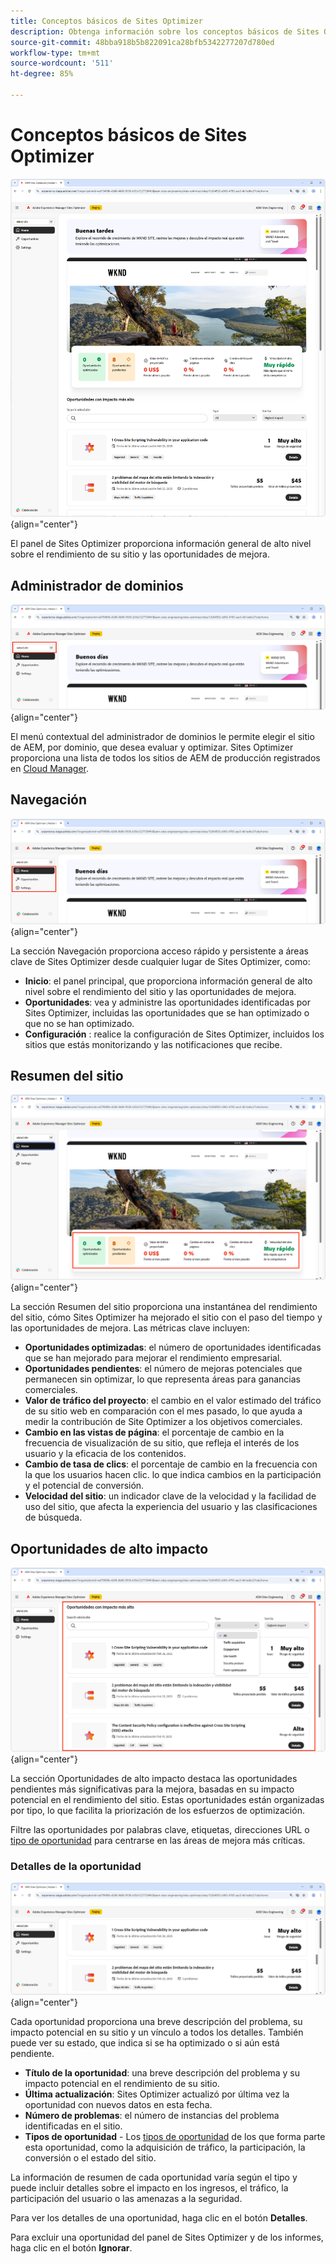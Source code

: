 ```yaml
---
title: Conceptos básicos de Sites Optimizer
description: Obtenga información sobre los conceptos básicos de Sites Optimizer y cómo navegar por él.
source-git-commit: 48bba918b5b822091ca28bfb5342277207d780ed
workflow-type: tm+mt
source-wordcount: '511'
ht-degree: 85%

---
```



# Conceptos básicos de Sites Optimizer

![Página de inicio de Sites Optimizer](./assets/basics/hero.png){align="center"}

El panel de Sites Optimizer proporciona información general de alto nivel sobre el rendimiento de su sitio y las oportunidades de mejora.

## Administrador de dominios

![Administrador de dominios de Site Optimizer](./assets/basics/domain-manager.png){align="center"}

El menú contextual del administrador de dominios le permite elegir el sitio de AEM, por dominio, que desea evaluar y optimizar. Sites Optimizer proporciona una lista de todos los sitios de AEM de producción registrados en [Cloud Manager](https://experienceleague.adobe.com/es/docs/experience-manager-cloud-service/content/implementing/using-cloud-manager/edge-delivery-sites/add-edge-delivery-site).

## Navegación

![Navegación de Site Optimizer](./assets/basics/navigation.png){align="center"}

La sección Navegación proporciona acceso rápido y persistente a áreas clave de Sites Optimizer desde cualquier lugar de Sites Optimizer, como:

* **Inicio**: el panel principal, que proporciona información general de alto nivel sobre el rendimiento del sitio y las oportunidades de mejora.
* **Oportunidades**: vea y administre las oportunidades identificadas por Sites Optimizer, incluidas las oportunidades que se han optimizado o que no se han optimizado.
* **Configuración** : realice la configuración de Sites Optimizer, incluidos los sitios que estás monitorizando y las notificaciones que recibe.

## Resumen del sitio

![Resumen del sitio de Site Optimizer](./assets/basics/site-summary.png){align="center"}

La sección Resumen del sitio proporciona una instantánea del rendimiento del sitio, cómo Sites Optimizer ha mejorado el sitio con el paso del tiempo y las oportunidades de mejora. Las métricas clave incluyen:

* **Oportunidades optimizadas**: el número de oportunidades identificadas que se han mejorado para mejorar el rendimiento empresarial.
* **Oportunidades pendientes**: el número de mejoras potenciales que permanecen sin optimizar, lo que representa áreas para ganancias comerciales.
* **Valor de tráfico del proyecto**: el cambio en el valor estimado del tráfico de su sitio web en comparación con el mes pasado, lo que ayuda a medir la contribución de Site Optimizer a los objetivos comerciales.
* **Cambio en las vistas de página**: el porcentaje de cambio en la frecuencia de visualización de su sitio, que refleja el interés de los usuario y la eficacia de los contenidos.
* **Cambio de tasa de clics**: el porcentaje de cambio en la frecuencia con la que los usuarios hacen clic. lo que indica cambios en la participación y el potencial de conversión.
* **Velocidad del sitio**: un indicador clave de la velocidad y la facilidad de uso del sitio, que afecta la experiencia del usuario y las clasificaciones de búsqueda.

## Oportunidades de alto impacto

![Oportunidades de alto impacto de Site Optimizer](./assets/basics/high-impact-opportunities.png){align="center"}

La sección Oportunidades de alto impacto destaca las oportunidades pendientes más significativas para la mejora, basadas en su impacto potencial en el rendimiento del sitio. Estas oportunidades están organizadas por tipo, lo que facilita la priorización de los esfuerzos de optimización.

Filtre las oportunidades por palabras clave, etiquetas, direcciones URL o [tipo de oportunidad](../opportunity-types/overview.md) para centrarse en las áreas de mejora más críticas.


### Detalles de la oportunidad

![Oportunidad de alto impacto de Site Optimizer](./assets/basics/high-impact-opportunity-details.png){align="center"}

Cada oportunidad proporciona una breve descripción del problema, su impacto potencial en su sitio y un vínculo a todos los detalles. También puede ver su estado, que indica si se ha optimizado o si aún está pendiente.

* **Título de la oportunidad**: una breve descripción del problema y su impacto potencial en el rendimiento de su sitio.
* **Última actualización**: Sites Optimizer actualizó por última vez la oportunidad con nuevos datos en esta fecha.
* **Número de problemas**: el número de instancias del problema identificadas en el sitio.
* **Tipos de oportunidad** - Los [tipos de oportunidad](../opportunity-types/overview.md) de los que forma parte esta oportunidad, como la adquisición de tráfico, la participación, la conversión o el estado del sitio.

La información de resumen de cada oportunidad varía según el tipo y puede incluir detalles sobre el impacto en los ingresos, el tráfico, la participación del usuario o las amenazas a la seguridad.

Para ver los detalles de una oportunidad, haga clic en el botón **Detalles**.

Para excluir una oportunidad del panel de Sites Optimizer y de los informes, haga clic en el botón **Ignorar**.
